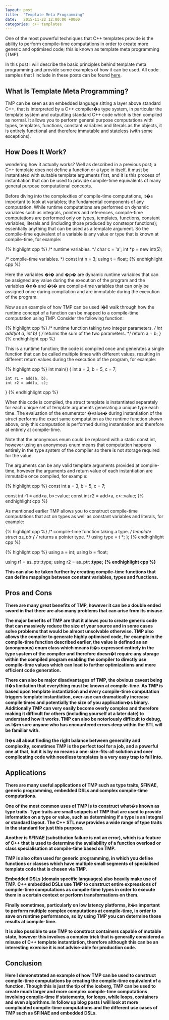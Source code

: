 ```yaml
---
layout: post
title:  "Template Meta Programming"
date:   2015-11-22 12:00:00 +0000
categories: c++ templates
---
```


One of the most powerful techniques that C++ templates provide is the ability to perform compile-time computations in order to create more generic and optimised code; this is known as template meta programming (TMP).

In this post I will describe the basic principles behind template meta programming and provide some examples of how it can be used. All code samples that I include in these posts can be found [here][cpp-samples].

## What Is Template Meta Programming?

TMP can be seen as an embedded language sitting a layer above standard C++, that is interpreted by a C++ compiler�s type system, in particular the template system and outputting standard C++ code which is then compiled as normal. It allows you to perform general purpose computations with types, templates, functions, constant variables and literals as the objects, it is entirely functional and therefore immutable and stateless (with some exceptions).

## How Does It Work?

wondering how it actually works? Well as described in a previous post; a C++ template does not define a function or a type in itself, it must be instantiated with suitable template arguments first, and it is this process of instantiation that can be used to provide compile-time equivalents of many general purpose computational concepts.

Before diving into the complexities of compile-time computations, it�s important to look at variables; the fundamental components of any computation. While runtime computations are performed on dynamic variables such as integrals, pointers and references, compile-time computations are performed only on types, templates, functions, constant variables, literals and (including those produced by constexpr functions); essentially anything that can be used as a template argument. So the compile-time equivalent of a variable is any value or type that is known at compile-time, for example:

{% highlight cpp %}
/* runtime variables. */
char c = 'a';
int *p = new int(5);
 
/* compile-time variables. */
const int n = 3;
using t = float;
{% endhighlight cpp %}

Here the variables �i� and �p� are dynamic runtime variables that can be assigned any value during the execution of the program and the variables �n� and �t� are compile-time variables that can only be assigned once during compilation and are immutable during the execution of the program.

Now as an example of how TMP can be used i�ll walk through how the runtime concept of a function can be mapped to a compile-time computation using TMP. Consider the following function:

{% highlight cpp %}
/* runtime function taking two integer parameters. */
int add(int a, int b) {
    /* returns the sum of the two parameters. */
    return a + b;
}
{% endhighlight cpp %}

This is a runtime function; the code is compiled once and generates a single function that can be called multiple times with different values, resulting in different return values during the execution of the program, for example:

{% highlight cpp %}
int main() {
    int a = 3, b = 5, c = 7;
 
    int r1 = add(a, b);
    int r2 = add(a, c);
}
{% endhighlight cpp %}

When this code is compiled, the struct template is instantiated separately for each unique set of template arguments generating a unique type each time. The evaluation of the enumerator �value� during instantiation of the struct performs the exact same computation as the runtime function shown above, only this computation is performed during instantiation and therefore at entirely at compile-time.

Note that the anonymous enum could be replaced with a static const int, however using an anonymous enum means that computation happens entirely in the type system of the compiler so there is not storage required for the value.

The arguments can be any valid template arguments provided at compile-time, however the arguments and return value of each instantiation are immutable once compiled, for example:

{% highlight cpp %}
const int a = 3, b = 5, c = 7;
 
const int r1 = add<a, b>::value;
const int r2 = add<a, c>::value;
{% endhighlight cpp %}

As mentioned earlier TMP allows you to construct compile-time computations that act on types as well as constant variables and literals, for example:

{% highlight cpp %}
/* compile-time function taking a type. */
template <typename t>
struct as_ptr {
    /* returns a pointer type. */
    using type = t *;
};
{% endhighlight cpp %}

{% highlight cpp %}
using a = int;
using b = float;
 
using r1 = as_ptr<a>::type;
using r2 = as_ptr<b>::type;
{% endhighlight cpp %}

This can also be taken further by creating compile-time functions that can define mappings between constant variables, types and functions.

## Pros and Cons

There are many great benefits of TMP, however it can be a double ended sword in that there are also many problems that can arise from its misuse.

The major benefits of TMP are that it allows you to create generic code that can massively reduce the size of your source and in some cases solve problems that would be almost unsolvable otherwise. TMP also allows the compiler to generate highly optimised code, for example in the compile-time function described earlier, the value is defined as an (anonymous) enum class which means it�s expressed entirely in the type system of the compiler and therefore doesn�t require any storage within the compiled program enabling the compiler to directly use compile-time values which can lead to further optimizations and more efficient code generation.

There can also be major disadvantages of TMP, the obvious caveat being it�s limitation that everything must be known at compile-time. As TMP is based upon template instantiation and every compile-time computation triggers template instantiation, over-use can dramatically increase compile times and potentially the size of you application�s binary. Additionally TMP can very easily become overly complex and therefore making it difficult for others (including yourself at a later date) to understand how it works. TMP can also be notoriously difficult to debug, as I�m sure anyone who has encountered errors deep within the STL will be familiar with.

It�s all about finding the right balance between generality and complexity, sometimes TMP is the perfect tool for a job, and a powerful one at that, but it is by no means a one-size-fits-all solution and over complicating code with needless templates is a very easy trap to fall into.

## Applications

There are many useful applications of TMP such as type traits, SFINAE, generic programming, embedded DSLs and complex compile-time computations.

One of the most common uses of TMP is to construct what�s known as type traits. Type traits are small snippets of TMP that are used to provide information on a type or value, such as determining if a type is an integral or standard layout. The C++ STL now provides a wide range of type traits in the standard for just this purpose.

Another is SFINAE (substitution failure is not an error), which is a feature of C++ that is used to determine the availability of a function overload or class specialisation at compile-time based on TMP.

TMP is also often used for generic programming, in which you define functions or classes which have multiple small segments of specialised template code that is chosen via TMP.

Embedded DSLs (domain specific languages) also heavily make use of TMP. C++ embedded DSLs use TMP to construct entire expressions of compile-time computations as compile-time types in order to execute them in a certain context or perform transformations on them.

Finally sometimes, particularly on low latency platforms, it�s important to perform multiple complex computations at compile-time, in order to save on runtime performance, so by using TMP you can determine those results at compile-time.

It is also possible to use TMP to construct containers capable of mutable state, however this involves a complex trick that is generally considered a misuse of C++ template instantiation, therefore although this can be an interesting exercise it is not advise-able for production code.

## Conclusion

Here I demonstrated an example of how TMP can be used to construct compile-time computations by creating the compile-time equivalent of a function. Though this is just the tip of the iceberg, TMP can be used to create much larger and more complex compile-time computations involving compile-time if statements, for loops, while loops, containers and even algorithms. In follow up blog posts I will look at more complicated compile-time computations and the different use cases of TMP such as SFINAE and embedded DSLs.

[cpp-samples]: https://github.com/AerialMantis/cpp_samples/tree/master/blog